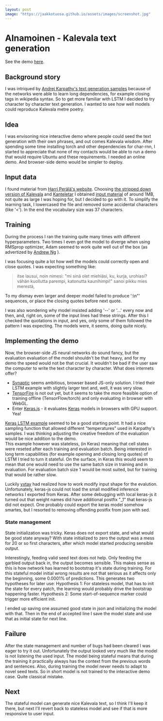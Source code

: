 ```yaml
---
layout: post
image: "https://jaakkotuosa.github.io/assets/images/screenshot.jpg"
---
```


# AInamoinen - Kalevala text generation

See the demo [here](index.html).

## Background story

I was intriqued by [Andrej Karpathy's text generation samples](http://karpathy.github.io/2015/05/21/rnn-effectiveness/) 
because of the networks were able to learn long dependencies,
for example closing tags in wikipedia syntax.
So to get more familiar with LSTM I decided to try character by character text generation.
I wanted to see how well models could reproduce Kalevala metre poetry.

## Idea
I was envisoning nice interactive demo where people could seed the text generation with their own phrases,
and out comes Kalevala wisdom. After spending some time installing torch and other dependencies for char-rnn,
I started to appreciate that none of my contacts would be able to run a demo that 
would require Ubuntu and these requirements.
I needed an online demo. And browser-side demo would be simpler to deploy.

## Input data
I found material from [Harri Perälä's website](http://www.sci.fi/~alboin/trokeemankeli/kalevalamitta-aineistoja.htm).
Choosing [the stripped down version of Kalevala](http://www.iki.fi/harri.perala/trokeemankeli/kalevala_vain_sakeet.txt)
and [Kanteletar](http://www.iki.fi/harri.perala/trokeemankeli/kanteletar_karsittu.txt) 
I obtained [input material](./ainamoinen.txt) of around 1MB, not quite as large I was hoping for,
but I decided to go with it. To simplify the learning task, I lowercased the file and
removed some accidental characters (like '<'). In the end the vocabulary size was 37 characters. 

## Training
During the process I ran the training quite many times with different hyperparameters.
Two times I even got the model to diverge when using RMSprop optimizer, Adam seemed to work quite well out of the box 
(as advertized by [Andrew Ng](https://www.coursera.org/learn/deep-neural-network) ).

I was focusing quite a lot how well the models could correctly open and close quotes.
I was expecting something like:

> itse lausui, noin nimesi:
> "mi sinä olet miehiäsi,
> ku, kurja, urohiasi?
> vähän kuollutta parempi,
> katonutta kaunihimpi!"
> sanoi pikku mies merestä,

To my dismay even larger and deeper model failed to produce ':\n"' sequences,
or place the closing quotes before next quote.
 
I was also wondering why model insisted adding '--' or '...' every now and then,
and, right on, some of the input lines had these strings.
After this I checked the quotations in input, and yes, only some of them followed the pattern I was expecting.
The models were, it seems, doing quite nicely.

## Implementing the demo
Now, the browser-side JS neural networks do sound fancy, but the evaluation evaluation of the model shouldn't be that heavy,
and for my demo the speed would not be that crucial. It wouldn't be bad
if the user saw the computer to write the text character by character. 
What does internets offer?
- [Synaptic](https://github.com/cazala/synaptic) seems ambitious, browser based JS-only solution.
  I tried their LSTM example with slightly larger text and, well, it was very slow. 
- [TensorFire](https://tenso.rs/) is not out yet, but it seems to take the more feasible option of training offline
  (TensorFlow/torch) and only evaluating in browser with WebGL.
- Enter [Keras.js](https://github.com/transcranial/keras-js) - it evaluates [Keras](https://keras.io/) models in 
  browsers with GPU support. Yea!

[Keras LSTM example](https://github.com/fchollet/keras/blob/master/examples/lstm_text_generation.py) seemed to be a good
starting point.
It had a nice sampling function that allowed different "temperatures" used in Karpathy's samples.
I was thinking adjusting the creative freedom of the evaluation would be nice addition to the demo.  
This example however was stateless, (in Keras) meaning that cell states were reseted after each training and evaluation batch.
Being interested in long term capabilities (for example opening and closing long quotes) of LSTM 
I tried to turn it stateful. On the surface, in Keras this would seem to mean that one would need to use the same batch size
in training and in evaluation. 
For evaluation batch size 1 would be most suited, but for training that would be rather slow.

Luckily [yxtay](https://github.com/yxtay/char-rnn-text-generation) had realized how to work modify input shape for the evalution.
Unfortunately, keras-js could not load the small modified inference networks I exported from Keras.
After some debugging with local keras-js it turned out that weight names did have additional postfix "_1"
that keras-js did not expect. One probably could export the keras model somehow smartes,
but I resorted to removing offending postfix from json with sed.

### State management
State initialization was tricky. Keras does not export state, and what would be good state anyway?
With state initialized to zero the output was a mess for 20 or so first characters,
after which model started producing sensible output.

Interestingly, feeding valid seed text does not help. Only feeding the garbled output back in, the output becomes sensible.
This makes sense as this is how network has learned to bootstrap it's state during training.
For this stateful model initial wrong results are not that serious as it affects only the beginning, some 0.0001% of predictions.
This generates two hypotheses for later use:
Hypothesis 1: For stateless model, that has to init the state for every patch, the learning would probably drive the bootstrap happening faster.
Hypothesis 2: Some start-of-sequence marker could trigger more efficient init.

I ended up saving one assumed good state in json and initializing the model with that.
Then in the end of accepted line I save the model state and use that as initial state for next line.

## Failure
After the state management and number of bugs had been cleared I was eager to try it out.
Unfortunately the output looked very much like the model is not listening the used input.
The model being stateful means that during the training it practically always has the context from the previous words and sentences.
Also, during training the model never needs to adapt to novel seed texts.
So in short model is not trained to the interactive demo case. Quite classical mistake.

## Next
The stateful model can generate nice Kalevala text, so I think I'll keep it there, but next I'll revert back to stateless model
and see if that is more responsive to user input.

